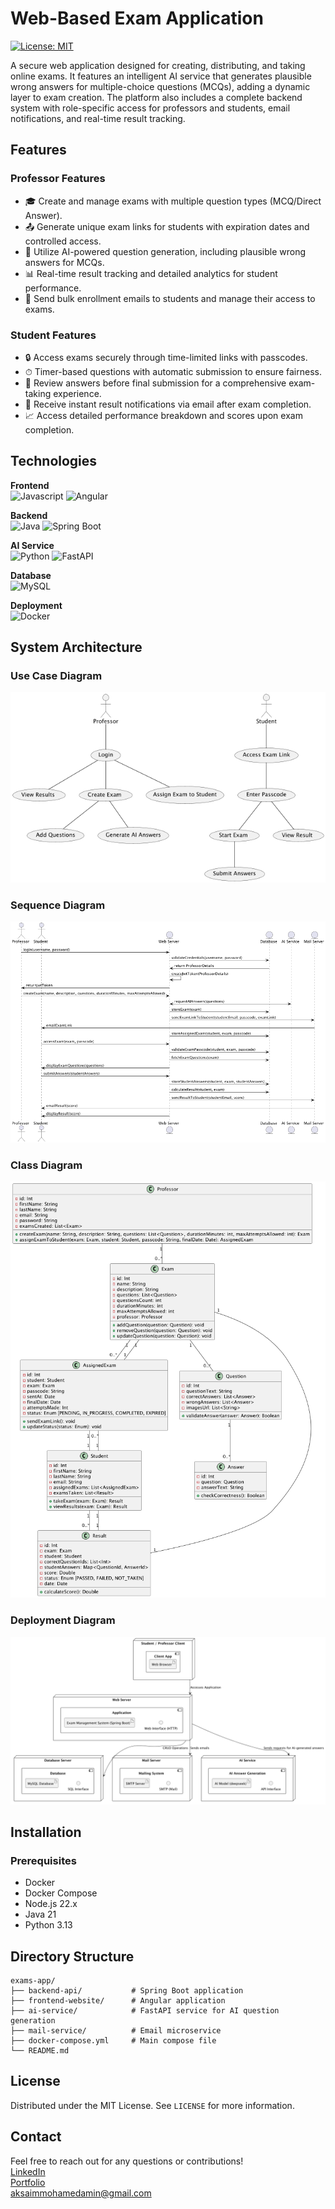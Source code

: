 # Web-Based Exam Application

[![License: MIT](https://img.shields.io/badge/License-MIT-yellow.svg)](https://opensource.org/licenses/MIT)

A secure web application designed for creating, distributing, and taking online exams. It features an intelligent AI service that generates plausible wrong answers for multiple-choice questions (MCQs), adding a dynamic layer to exam creation. The platform also includes a complete backend system with role-specific access for professors and students, email notifications, and real-time result tracking.

## Features

### Professor Features
- 🎓 Create and manage exams with multiple question types (MCQ/Direct Answer).
- 📤 Generate unique exam links for students with expiration dates and controlled access.
- 🤖 Utilize AI-powered question generation, including plausible wrong answers for MCQs.
- 📊 Real-time result tracking and detailed analytics for student performance.
- 📧 Send bulk enrollment emails to students and manage their access to exams.

### Student Features
- 🔒 Access exams securely through time-limited links with passcodes.
- ⏱ Timer-based questions with automatic submission to ensure fairness.
- 📝 Review answers before final submission for a comprehensive exam-taking experience.
- 📩 Receive instant result notifications via email after exam completion.
- 📈 Access detailed performance breakdown and scores upon exam completion.

## Technologies

**Frontend**  
![Javascript](https://img.shields.io/badge/JavaScript--F7DF1E?logo=javascript)
![Angular](https://img.shields.io/badge/Angular-19-DD0031?logo=angular)

**Backend**  
![Java](https://img.shields.io/badge/Java-21-007396?logo=openjdk)
![Spring Boot](https://img.shields.io/badge/Spring_Boot-3.4.5-6DB33F?logo=springboot)

**AI Service**  
![Python](https://img.shields.io/badge/Python-3.11-3776AB?logo=python)
![FastAPI](https://img.shields.io/badge/FastAPI-0.68+-009688?logo=fastapi)

**Database**  
![MySQL](https://img.shields.io/badge/Mysql--336791?logo=mysql)

**Deployment**  
![Docker](https://img.shields.io/badge/Docker--2496ED?logo=docker)

## System Architecture

### Use Case Diagram
![Use Case Diagram](./diagrams/use-case-diagram.png)
### Sequence Diagram
![Sequence Diagram](./diagrams/sequence-diagram.png)
### Class Diagram
![Class Diagram](./diagrams/class-diagram.png)
### Deployment Diagram
![Deployment Diagram](./diagrams/deployment-diagram.png)

## Installation
### Prerequisites
- Docker
- Docker Compose
- Node.js 22.x
- Java 21
- Python 3.13

## Directory Structure
```
exams-app/
├── backend-api/           # Spring Boot application
├── frontend-website/      # Angular application 
├── ai-service/            # FastAPI service for AI question generation
├── mail-service/          # Email microservice
├── docker-compose.yml     # Main compose file
└── README.md 
```



## License
Distributed under the MIT License. See `LICENSE` for more information.

## Contact
Feel free to reach out for any questions or contributions!  
[LinkedIn](https://www.linkedin.com/in/aksaimamin)  
[Portfolio](https://aksaim.me)  
[aksaimmohamedamin@gmail.com](mailto:aksaimmohamedamin@gmail.com)
